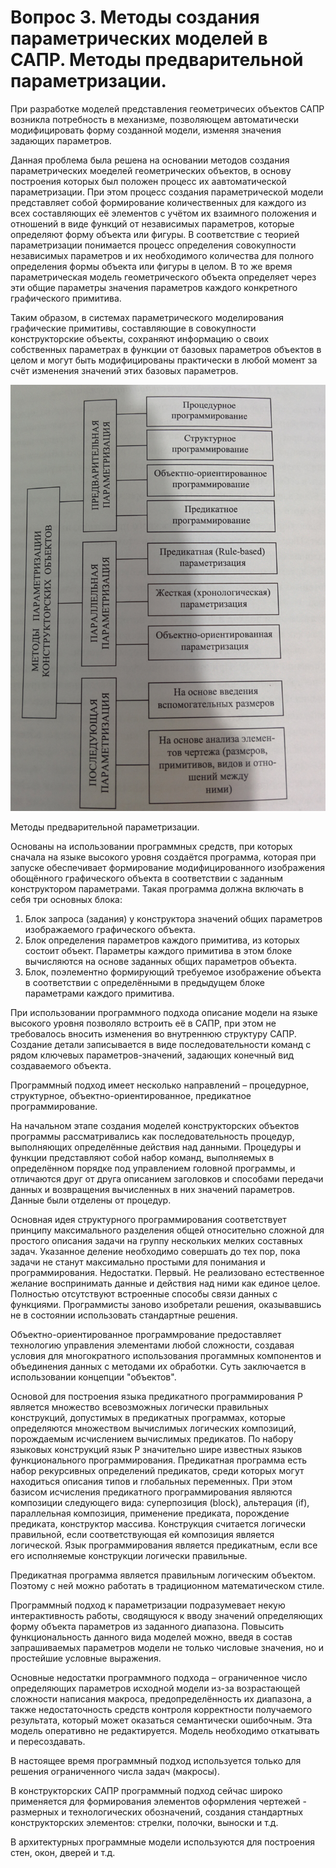 # Вопрос 3. Методы создания параметрических моделей в САПР. Методы предварительной параметризации.

При разработке моделей представления геометричесих объектов САПР возникла потребность в механизме, позволяющем автоматически модифицировать форму созданной модели, изменяя значения задающих параметров.

Данная проблема была решена на основании методов создания параметрических моеделей геометрических объектов, в основу построения которых был положен процесс их аавтоматической параметризации. При этом процесс создания параметрической модели представляет собой формирование количественных для каждого из всех составляющих её элементов с учётом их взаимного положения и отношений в виде функций от независимых параметров, которые определяют форму объекта или фигуры. В соответствие с теорией параметризации понимается процесс определения совокупности независимых параметров и их необходимого количества для полного определения формы объекта или фигуры в целом. В то же время параметрическая модель геометрического объекта определяет через эти общие параметры значения параметров каждого конкретного графического примитива.

Таким образом, в системах параметрического моделирования графические примитивы, составляющие в совокупности конструкторские объекты, сохраняют информацию о своих собственных параметрах в функции от базовых параметров объектов в целом и могут быть модифицированы практически в любой момент за счёт изменения значений этих базовых параметров.

![Методы создания параметрических моделей](../resources/imgs/3/pic.jpg)

Методы предварительной параметризации.

Основаны на использовании программных средств, при которых сначала на языке высокого уровня создаётся программа, которая при запуске обеспечивает формирование модифицированного изображения обощённого графического объекта в соответствии с заданным конструктором параметрами. Такая программа должна включать в себя три основных блока:

1. Блок запроса (задания) у конструктора значений общих параметров изображаемого графического объекта.
2. Блок определения параметров каждого примитива, из которых состоит объект. Параметры каждого примитива в этом блоке вычисляются на основе заданных общих параметров объекта.
3. Блок, поэлементно формирующий требуемое изображение объекта в соответствии с определёнными в предыдущем блоке параметрами каждого примитива.

При использовании программного подхода описание модели на языке высокого уровня позволяло встроить её в САПР, при этом не требовалось вносить изменения во внутреннюю структуру САПР. Создание детали записывается в виде последовательности команд с рядом ключевых параметров-значений, задающих конечный вид создаваемого объекта.

Программный подход имеет несколько направлений – процедурное, структурное, объектно-ориентированное, предикатное программирование.

На начальном этапе создания моделей конструкторских объектов программы рассматривались как последовательность процедур, выполняющих определённые действия над данными. Процедуры и функции представляют собой набор команд, выполняемых в определённом порядке под управлением головной программы, и отличаются друг от друга описанием заголовков и способами передачи данных и возвращения вычисленных в них значений параметров. Данные были отделены от процедур.

Основная идея структурного программирования соответствует принципу максимального разделения общей относительно сложной для простого описания задачи на группу нескольких мелких составных задач. Указанное деление необходимо совершать до тех пор, пока задачи не станут максимально простыми для понимания и программирования. Недостатки. Первый. Не реализовано естественное желание воспринимать данные и действия над ними как единое целое. Полностью отсутствуют встроенные способы связи данных с функциями. Программисты заново изобретали решения, оказывавшись не в состоянии использовать стандартные решения.

Объектно-ориентированное программрование предоставляет технологию управления элементами любой сложности, создавая условия для многократного использования прогаммных компонентов и объединения данных с методами их обработки. Суть заключается в использовании концепции "объектов".

Основой для построения языка предикатного программирования P является множество всевозможных логически правильных конструкций, допустимых в предикатных программах, которые определяются множеством вычислимых логических композиций, порождаемым исчислением вычислимых предикатов. По набору языковых конструкций язык P значительно шире известных языков функционального программирования. Предикатная программа есть набор рекурсивных определений предикатов, среди которых могут находиться описания типов и глобальных переменных. При этом базисом исчисления предикатного программирования являются композиции следующего вида: суперпозиция (block), альтерация (if), параллельная композиция, применение предиката, порождение предиката, конструктор массива. Конструкция считается логически правильной, если соответствующая ей композиция является логической. Язык программирования является предикатным, если все его исполняемые конструкции логически правильные.

Предикатная программа является правильным логическим объектом. Поэтому с ней можно работать в традиционном математическом стиле.

Программный подход к параметризации подразумевает некую интерактивность работы, сводящуюся к вводу значений определяющих форму объекта параметров из заданного диапазона. Повысить функциональность данного вида моделей можно, введя в состав запрашиваемых параметров модели не только числовые значения, но и простейшие условные выражения.

Основные недостатки программного подхода – ограниченное число определяющих параметров исходной модели из-за возрастающей сложности написания макроса, предопределённость их диапазона, а также недостаточность средств контроля корректности получаемого результата, который может оказаться семантически ошибочным. Эта модель оперативно не редактируется. Модель необходимо откатывать и пересоздавать.

В настоящее время программный подход используется только для решения ограниченного числа задач (макросы).

В конструкторских САПР программный подход сейчас широко применяется для формирования элементов оформления чертежей - размерных и технологических обозначений, создания стандартных конструкторских элементов: стрелки, полочки, выноски и т.д.

В архитектурных программные модели используются для построения стен, окон, дверей и т.д.

